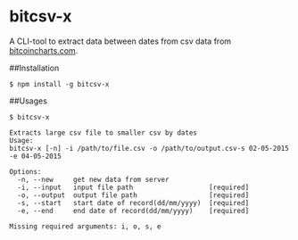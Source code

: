 # bitcsv-x
A CLI-tool to extract data between dates from csv data from [bitcoincharts.com](http://bitcoincharts.com).

##Installation

```
$ npm install -g bitcsv-x
```

##Usages

```
$ bitcsv-x

Extracts large csv file to smaller csv by dates
Usage:
bitcsv-x [-n] -i /path/to/file.csv -o /path/to/output.csv-s 02-05-2015 -e 04-05-2015

Options:
  -n, --new     get new data from server
  -i, --input   input file path                   [required]
  -o, --output  output file path                  [required]
  -s, --start   start date of record(dd/mm/yyyy)  [required]
  -e, --end     end date of record(dd/mm/yyyy)    [required]

Missing required arguments: i, o, s, e
```